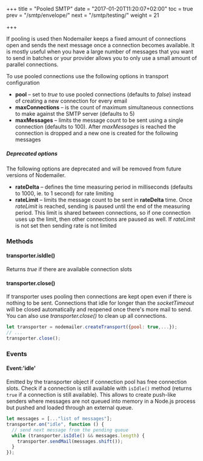 +++
title = "Pooled SMTP"
date = "2017-01-20T11:20:07+02:00"
toc = true
prev = "/smtp/envelope/"
next = "/smtp/testing/"
weight = 21

+++

If pooling is used then Nodemailer keeps a fixed amount of connections open and sends the next message once a connection becomes available. It is mostly useful when you have a large number of messages that you want to send in batches or your provider allows you to only use a small amount of parallel connections.

To use pooled connections use the following options in transport configuration

- **pool** – set to _true_ to use pooled connections (defaults to _false_) instead of creating a new connection for every email
- **maxConnections** – is the count of maximum simultaneous connections to make against the SMTP server (defaults to 5)
- **maxMessages** – limits the message count to be sent using a single connection (defaults to 100). After _maxMessages_ is reached the connection is dropped and a new one is created for the following messages

##### Deprecated options

The following options are deprecated and will be removed from future versions of Nodemailer.

- **rateDelta** – defines the time measuring period in milliseconds (defaults to 1000, ie. to 1 second) for rate limiting
- **rateLimit** – limits the message count to be sent in **rateDelta** time. Once _rateLimit_ is reached, sending is paused until the end of the measuring period. This limit is shared between connections, so if one connection uses up the limit, then other connections are paused as well. If _rateLimit_ is not set then sending rate is not limited

### Methods

#### transporter.isIdle()

Returns _true_ if there are available connection slots

#### transporter.close()

If transporter uses pooling then connections are kept open even if there is nothing to be sent. Connections that idle for longer than the _socketTimeout_ will be closed automatically and reopened once there's more mail to send. You can also use _transporter.close()_ to clean up all connections.

```javascript
let transporter = nodemailer.createTransport({pool: true,...});
// ...
transporter.close();
```

### Events

#### Event:'idle'

Emitted by the transporter object if connection pool has free connection slots. Check if a connection is still available with `isIdle()` method (returns `true` if a connection is still available). This allows to create push-like senders where messages are not queued into memory in a Node.js process but pushed and loaded through an external queue.

```javascript
let messages = [..."list of messages"];
transporter.on("idle", function () {
  // send next message from the pending queue
  while (transporter.isIdle() && messages.length) {
    transporter.sendMail(messages.shift());
  }
});
```

